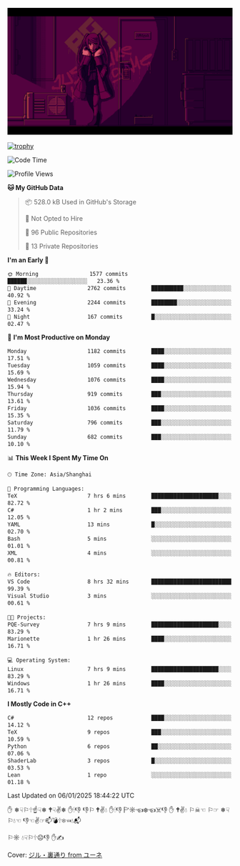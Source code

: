 ![](imgs/main.png)

[![trophy](https://github-profile-trophy.vercel.app/?username=NeilKleistGao&theme=dracula)](https://github.com/ryo-ma/github-profile-trophy)

<!--START_SECTION:waka-->
![Code Time](http://img.shields.io/badge/Code%20Time-1%2C555%20hrs%205%20mins-blue)

![Profile Views](http://img.shields.io/badge/Profile%20Views-0-blue)

**🐱 My GitHub Data** 

> 📦 528.0 kB Used in GitHub's Storage 
 > 
> 🚫 Not Opted to Hire
 > 
> 📜 96 Public Repositories 
 > 
> 🔑 13 Private Repositories 
 > 
**I'm an Early 🐤** 

```text
🌞 Morning                1577 commits        ██████░░░░░░░░░░░░░░░░░░░   23.36 % 
🌆 Daytime                2762 commits        ██████████░░░░░░░░░░░░░░░   40.92 % 
🌃 Evening                2244 commits        ████████░░░░░░░░░░░░░░░░░   33.24 % 
🌙 Night                  167 commits         █░░░░░░░░░░░░░░░░░░░░░░░░   02.47 % 
```
📅 **I'm Most Productive on Monday** 

```text
Monday                   1182 commits        ████░░░░░░░░░░░░░░░░░░░░░   17.51 % 
Tuesday                  1059 commits        ████░░░░░░░░░░░░░░░░░░░░░   15.69 % 
Wednesday                1076 commits        ████░░░░░░░░░░░░░░░░░░░░░   15.94 % 
Thursday                 919 commits         ███░░░░░░░░░░░░░░░░░░░░░░   13.61 % 
Friday                   1036 commits        ████░░░░░░░░░░░░░░░░░░░░░   15.35 % 
Saturday                 796 commits         ███░░░░░░░░░░░░░░░░░░░░░░   11.79 % 
Sunday                   682 commits         ███░░░░░░░░░░░░░░░░░░░░░░   10.10 % 
```


📊 **This Week I Spent My Time On** 

```text
🕑︎ Time Zone: Asia/Shanghai

💬 Programming Languages: 
TeX                      7 hrs 6 mins        █████████████████████░░░░   82.72 % 
C#                       1 hr 2 mins         ███░░░░░░░░░░░░░░░░░░░░░░   12.05 % 
YAML                     13 mins             █░░░░░░░░░░░░░░░░░░░░░░░░   02.70 % 
Bash                     5 mins              ░░░░░░░░░░░░░░░░░░░░░░░░░   01.01 % 
XML                      4 mins              ░░░░░░░░░░░░░░░░░░░░░░░░░   00.81 % 

🔥 Editors: 
VS Code                  8 hrs 32 mins       █████████████████████████   99.39 % 
Visual Studio            3 mins              ░░░░░░░░░░░░░░░░░░░░░░░░░   00.61 % 

🐱‍💻 Projects: 
PQE-Survey               7 hrs 9 mins        █████████████████████░░░░   83.29 % 
Marionette               1 hr 26 mins        ████░░░░░░░░░░░░░░░░░░░░░   16.71 % 

💻 Operating System: 
Linux                    7 hrs 9 mins        █████████████████████░░░░   83.29 % 
Windows                  1 hr 26 mins        ████░░░░░░░░░░░░░░░░░░░░░   16.71 % 
```

**I Mostly Code in C++** 

```text
C#                       12 repos            ████░░░░░░░░░░░░░░░░░░░░░   14.12 % 
TeX                      9 repos             ███░░░░░░░░░░░░░░░░░░░░░░   10.59 % 
Python                   6 repos             ██░░░░░░░░░░░░░░░░░░░░░░░   07.06 % 
ShaderLab                3 repos             █░░░░░░░░░░░░░░░░░░░░░░░░   03.53 % 
Lean                     1 repo              ░░░░░░░░░░░░░░░░░░░░░░░░░   01.18 % 
```




 Last Updated on 06/01/2025 18:44:22 UTC
<!--END_SECTION:waka-->

✋ ❄☟⚐🕆☝☟❄ 🕈☟✌❄ ✋🕯👎 👎⚐ 🕈✌💧 ✋🕯👎 🏱☼☜❄☜☠👎 ✋ 🕈✌💧 ⚐☠☜ ⚐☞ ❄☟⚐💧☜ 👎☜✌☞📫💣🕆❄☜💧📬

⚐☼ 💧☟⚐🕆☹👎 ✋✍

Cover: [ジル・裏通り from ユーネ](https://www.pixiv.net/artworks/62127066)
